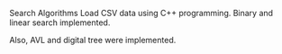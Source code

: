 Search Algorithms
Load CSV data using C++ programming. Binary and linear search implemented.

Also, AVL and digital tree were implemented.